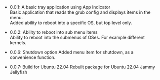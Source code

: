   * 0.0.1: A basic tray application using App Indicator  
  Basic application that reads the grub config and displays items in the menu.  
  Added ability to reboot into a specific OS, but top level only.  
  
  * 0.0.2: Ability to reboot into sub menu items  
  Ability to reboot into the submenus of OSes. For example different kernels.

  * 0.0.6: Shutdown option
  Added menu item for shutdown, as a convenience function.

  * 0.0.7: Build for Ubuntu 22.04
  Rebuilt package for Ubuntu 22.04 Jammy Jellyfish